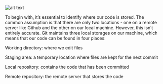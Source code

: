 ![alt text](image.png)

To begin with, it’s essential to identify where our code is stored. The common assumption is that there are only two locations - one on a remote server like Github and the other on our local machine. However, this isn’t entirely accurate. Git maintains three local storages on our machine, which means that our code can be found in four places:

Working directory: where we edit files

Staging area: a temporary location where files are kept for the next commit

Local repository: contains the code that has been committed

Remote repository: the remote server that stores the code